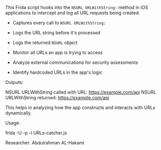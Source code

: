 This Frida script hooks into the `NSURL URLWithString:` method in iOS applications to intercept and log all URL requests being created. 



- Captures every call to `NSURL URLWithString:`
- Logs the URL string before it's processed
- Logs the returned `NSURL` object

- Monitor all URLs an app is trying to access
- Analyze external communications for security assessments
- Identify hardcoded URLs in the app's logic




Outputs:

NSURL URLWithString called with URL: https://example.com/api
NSURL URLWithString returned: https://example.com/api


This helps in analyzing how the app constructs and interacts with URLs dynamically.  

Usage:

frida -U -p <app-PID> -l URLs-catcher.js

Researcher:
Abdulrahman AL-Hakami





